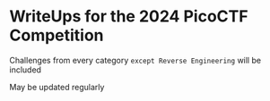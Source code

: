 # WriteUps for the 2024 PicoCTF Competition


Challenges from every category `except Reverse Engineering` will be included

May be updated regularly
